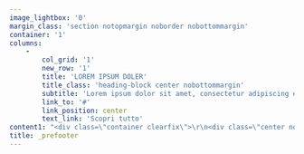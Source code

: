 ```yaml
---
image_lightbox: '0'
margin_class: 'section notopmargin noborder nobottommargin'
container: '1'
columns:
    -
        col_grid: '1'
        new_row: '1'
        title: 'LOREM IPSUM DOLER'
        title_class: 'heading-block center nobottommargin'
        subtitle: 'Lorem ipsum dolor sit amet, consectetur adipiscing elit, sed do eiusmod tempor incididunt ut labore et dolore magna aliqua. Ut enim ad minim veniam, quis nostrud exercitation ullamco laboris nisi ut aliquip ex ea commodo consequat. Duis aute irure dolor in reprehenderit in voluptate velit esse cillum dolore eu fugiat nulla pariatur'
        link_to: '#'
        link_position: center
        text_link: 'Scopri tutto'
content1: "<div class=\"container clearfix\">\r\n<div class=\"center nobottommargin\">\r\n<h2>Our Awesome Works</h2>\r\n<span>Lorem ipsum dolor sit amet, consectetur adipisicing elit. Iste, earum!</span>\r\n</div>\r\n</div>\r\n"
title: _prefooter
---
```


